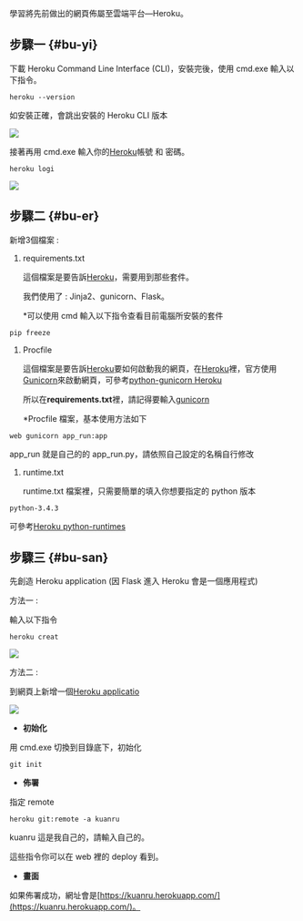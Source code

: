 學習將先前做出的網頁佈屬至雲端平台—Heroku。

## **步驟一** {#bu-yi}

下載 Heroku Command Line Interface \(CLI\)，安裝完後，使用 cmd.exe 輸入以下指令。

```
heroku --version
```

如安裝正確，會跳出安裝的 Heroku CLI 版本

![](https://blobscdn.gitbook.com/v0/b/gitbook-28427.appspot.com/o/assets%2F-LCwJ8pTIK-At32L1Yte%2F-LCwymsTkLzJzF89x_iZ%2F-LCwyuTg8qVbYT8wMcfn%2Fimage.png?alt=media&token=9fc0686e-f801-428b-b3fc-08558f42f72a)

接著再用 cmd.exe 輸入你的[Heroku](https://dashboard.heroku.com/)帳號 和 密碼。

```
heroku logi
```

![](https://blobscdn.gitbook.com/v0/b/gitbook-28427.appspot.com/o/assets%2F-LCwJ8pTIK-At32L1Yte%2F-LCwymsTkLzJzF89x_iZ%2F-LCwz-eIDMBo5hg7ijzC%2Fimage.png?alt=media&token=733fc023-22ea-4fb6-b6a8-f279defcfec3)

## **步驟二** {#bu-er}

新增3個檔案 :

1. requirements.txt

   這個檔案是要告訴[Heroku](https://dashboard.heroku.com/)，需要用到那些套件。

   我們使用了 : Jinja2、gunicorn、Flask。

   \*可以使用 cmd 輸入以下指令查看目前電腦所安裝的套件

```
pip freeze
```

1. Procfile

   這個檔案是要告訴[Heroku](https://dashboard.heroku.com/)要如何啟動我的網頁，在[Heroku](https://dashboard.heroku.com/)裡，官方使用[Gunicorn](http://gunicorn.org/)來啟動網頁，可參考[python-gunicorn Heroku](https://devcenter.heroku.com/articles/python-gunicorn)​

   所以在**requirements.txt**裡，請記得要輸入[gunicorn](http://gunicorn.org/)​

   \*Procfile 檔案，基本使用方法如下

```
web gunicorn app_run:app
```

app\_run 就是自己的的 app\_run.py，請依照自己設定的名稱自行修改

1. runtime.txt

   runtime.txt 檔案裡，只需要簡單的填入你想要指定的 python 版本

```
python-3.4.3
```

可參考[Heroku python-runtimes](https://devcenter.heroku.com/articles/python-runtimes)​

## **步驟三** {#bu-san}

先創造 Heroku application \(因 Flask 進入 Heroku 會是一個應用程式\)

方法一 :

輸入以下指令

```
heroku creat
```

![](https://blobscdn.gitbook.com/v0/b/gitbook-28427.appspot.com/o/assets%2F-LCwJ8pTIK-At32L1Yte%2F-LCwymsTkLzJzF89x_iZ%2F-LCwyr7vH2mx2Xfv_dF3%2Fimage.png?alt=media&token=65a3e915-168f-4d18-b62e-e40ab4214746)

方法二 :

到網頁上新增一個[Heroku applicatio](https://dashboard.heroku.com/new?org=personal-apps)​

![](https://blobscdn.gitbook.com/v0/b/gitbook-28427.appspot.com/o/assets%2F-LCwJ8pTIK-At32L1Yte%2F-LCwyRTIMyMt5VIMGyG4%2F-LCwyk-pT3wYy8DnZmgp%2Fimage.png?alt=media&token=d5a1bca5-d90a-40dc-bca3-c2710cb5c52d)

* **初始化**

用 cmd.exe 切換到目錄底下，初始化

```
git init
```

* **佈署**

指定 remote

```
heroku git:remote -a kuanru
```

kuanru 這是我自己的，請輸入自己的。

這些指令你可以在 web 裡的 deploy 看到。

* **畫面**

如果佈署成功，網址會是[https://kuanru.herokuapp.com/](https://kuanru.herokuapp.com/)。

